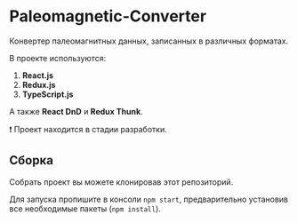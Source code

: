 # Paleomagnetic-Converter

Конвертер палеомагнитных данных, записанных в различных форматах.

В проекте используются:
1. **React.js**
2. **Redux.js**
3. **TypeScript.js**

А также **React DnD** и **Redux Thunk**.

:exclamation: Проект находится в стадии разработки. 

Сборка
---

Собрать проект вы можете клонировав этот репозиторий. 

Для запуска пропишите в консоли `npm start`, предварительно установив все необходимые пакеты (`npm install`).
